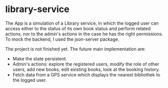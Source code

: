 # library-service

The App is a simulation of a Library service, in which the logged user can access either to the status of its own book status and perform related actions, nor to the admin's actions in the case he has the right permissions. To mock the backend, I used the json-server package.

The project is not finished yet. The future main implementation are:
- Make the state persistent.
- Admin's actions: explore the registered users, modify the role of other users, add new books, edit existing books, look at the booking history.
- Fetch data from a GPS service which displays the nearest bibliothek to the logged user.
